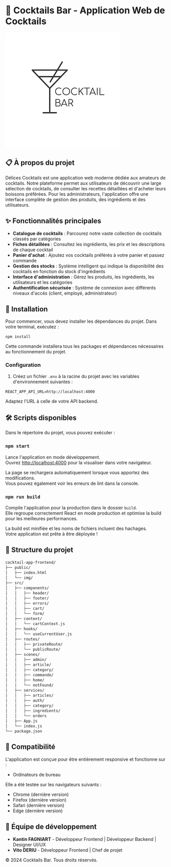 # 🍹 Cocktails Bar - Application Web de Cocktails

![logo.png](public/img/logo.png)

## 📋 À propos du projet

Délices Cocktails est une application web moderne dédiée aux amateurs de cocktails. Notre plateforme permet aux utilisateurs de découvrir une large sélection de cocktails, de consulter les recettes détaillées et d'acheter leurs boissons préférées. Pour les administrateurs, l'application offre une interface complète de gestion des produits, des ingrédients et des utilisateurs.

## ✨ Fonctionnalités principales

- **Catalogue de cocktails** : Parcourez notre vaste collection de cocktails classés par catégories
- **Fiches détaillées** : Consultez les ingrédients, les prix et les descriptions de chaque cocktail
- **Panier d'achat** : Ajoutez vos cocktails préférés à votre panier et passez commande
- **Gestion des stocks** : Système intelligent qui indique la disponibilité des cocktails en fonction du stock d'ingrédients
- **Interface d'administration** : Gérez les produits, les ingrédients, les utilisateurs et les catégories
- **Authentification sécurisée** : Système de connexion avec différents niveaux d'accès (client, employé, administrateur)

## 🚀 Installation

Pour commencer, vous devez installer les dépendances du projet. Dans votre terminal, exécutez :

```shell script
npm install
```


Cette commande installera tous les packages et dépendances nécessaires au fonctionnement du projet.

### Configuration

1. Créez un fichier `.env` à la racine du projet avec les variables d'environnement suivantes :

```
REACT_APP_API_URL=http://localhost:4000
```


Adaptez l'URL à celle de votre API backend.

## 🛠️ Scripts disponibles

Dans le répertoire du projet, vous pouvez exécuter :

### `npm start`

Lance l'application en mode développement.\
Ouvrez [http://localhost:4000](http://localhost:4000) pour la visualiser dans votre navigateur.

La page se rechargera automatiquement lorsque vous apportez des modifications.\
Vous pouvez également voir les erreurs de lint dans la console.


### `npm run build`

Compile l'application pour la production dans le dossier `build`.\
Elle regroupe correctement React en mode production et optimise la build pour les meilleures performances.

La build est minifiée et les noms de fichiers incluent des hachages.\
Votre application est prête à être déployée !

## 🧱 Structure du projet

```
cocktail-app-frontend/
├── public/
│   ├── index.html
│   └── img/
├── src/
│   ├── components/
│   │   ├── header/
│   │   ├── footer/
│   │   ├── errors/
│   │   ├── cart/
│   │   └── form/
│   ├── context/
│   │   └── cartContext.js
│   ├── hooks/
│   │   └── useCurrentUser.js
│   ├── routes/
│   │   ├── privateRoute/
│   │   └── publicRoute/
│   ├── scenes/
│   │   ├── admin/
│   │   ├── article/
│   │   ├── category/
│   │   ├── commande/
│   │   ├── home/
│   │   └── notFound/
│   ├── services/
│   │   ├── articles/
│   │   ├── auth/
│   │   ├── category/
│   │   ├── ingredients/
│   │   └── orders
│   ├── App.js
│   └── index.js
└── package.json
```


## 📱 Compatibilité

L'application est conçue pour être entièrement responsive et fonctionne sur :
- Ordinateurs de bureau

Elle a été testée sur les navigateurs suivants :
- Chrome (dernière version)
- Firefox (dernière version)
- Safari (dernière version)
- Edge (dernière version)

## 👥 Équipe de développement

- **Kantin FAGNIART** - Développeur Frontend | Développeur Backend | Designer UI/UX
- **Vito DERIU** - Développeur Frontend | Chef de projet

© 2024 Cocktails Bar. Tous droits réservés.